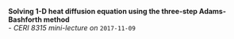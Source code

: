 **Solving 1-D heat diffusion equation using the three-step Adams-Bashforth method** <br>
    - *CERI 8315 mini-lecture on* `2017-11-09`
